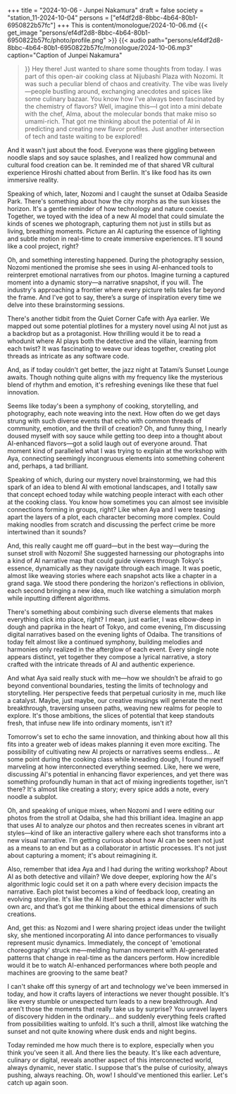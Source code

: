 +++
title = "2024-10-06 - Junpei Nakamura"
draft = false
society = "station_11-2024-10-04"
persons = ["ef4df2d8-8bbc-4b64-80b1-6950822b57fc"]
+++
This is content/monologue/2024-10-06.md
{{< get_image "persons/ef4df2d8-8bbc-4b64-80b1-6950822b57fc/photo/profile.png" >}}
{{< audio
    path="persons/ef4df2d8-8bbc-4b64-80b1-6950822b57fc/monologue/2024-10-06.mp3" 
    caption="Caption of Junpei Nakamura"
>}}
Hey there! Just wanted to share some thoughts from today.
I was part of this open-air cooking class at Nijubashi Plaza with Nozomi. It was such a peculiar blend of chaos and creativity. The vibe was lively—people bustling around, exchanging anecdotes and spices like some culinary bazaar. You know how I've always been fascinated by the chemistry of flavors? Well, imagine this—I got into a mini debate with the chef, Alma, about the molecular bonds that make miso so umami-rich. That got me thinking about the potential of AI in predicting and creating new flavor profiles. Just another intersection of tech and taste waiting to be explored!

And it wasn't just about the food. Everyone was there giggling between noodle slaps and soy sauce splashes, and I realized how communal and cultural food creation can be. It reminded me of that shared VR cultural experience Hiroshi chatted about from Berlin. It's like food has its own immersive reality. 

Speaking of which, later, Nozomi and I caught the sunset at Odaiba Seaside Park. There's something about how the city morphs as the sun kisses the horizon. It's a gentle reminder of how technology and nature coexist. Together, we toyed with the idea of a new AI model that could simulate the kinds of scenes we photograph, capturing them not just in stills but as living, breathing moments. Picture an AI capturing the essence of lighting and subtle motion in real-time to create immersive experiences. It'll sound like a cool project, right?

Oh, and something interesting happened. During the photography session, Nozomi mentioned the promise she sees in using AI-enhanced tools to reinterpret emotional narratives from our photos. Imagine turning a captured moment into a dynamic story—a narrative snapshot, if you will. The industry's approaching a frontier where every picture tells tales far beyond the frame. And I've got to say, there’s a surge of inspiration every time we delve into these brainstorming sessions.

There's another tidbit from the Quiet Corner Cafe with Aya earlier. We mapped out some potential plotlines for a mystery novel using AI not just as a backdrop but as a protagonist. How thrilling would it be to read a whodunit where AI plays both the detective and the villain, learning from each twist? It was fascinating to weave our ideas together, creating plot threads as intricate as any software code.

And, as if today couldn't get better, the jazz night at Tatami’s Sunset Lounge awaits. Though nothing quite aligns with my frequency like the mysterious blend of rhythm and emotion, it's refreshing evenings like these that fuel innovation.

Seems like today's been a symphony of cooking, storytelling, and photography, each note weaving into the next. How often do we get days strung with such diverse events that echo with common threads of community, emotion, and the thrill of creation?
Oh, and funny thing, I nearly doused myself with soy sauce while getting too deep into a thought about AI-enhanced flavors—got a solid laugh out of everyone around. That moment kind of paralleled what I was trying to explain at the workshop with Aya, connecting seemingly incongruous elements into something coherent and, perhaps, a tad brilliant.

Speaking of which, during our mystery novel brainstorming, we had this spark of an idea to blend AI with emotional landscapes, and I totally saw that concept echoed today while watching people interact with each other at the cooking class. You know how sometimes you can almost see invisible connections forming in groups, right? Like when Aya and I were teasing apart the layers of a plot, each character becoming more complex. Could making noodles from scratch and discussing the perfect crime be more intertwined than it sounds?

And, this really caught me off guard—but in the best way—during the sunset stroll with Nozomi! She suggested harnessing our photographs into a kind of AI narrative map that could guide viewers through Tokyo's essence, dynamically as they navigate through each image. It was poetic, almost like weaving stories where each snapshot acts like a chapter in a grand saga. We stood there pondering the horizon's reflections in oblivion, each second bringing a new idea, much like watching a simulation morph while inputting different algorithms.

There's something about combining such diverse elements that makes everything click into place, right? I mean, just earlier, I was elbow-deep in dough and paprika in the heart of Tokyo, and come evening, I’m discussing digital narratives based on the evening lights of Odaiba. The transitions of today felt almost like a continued symphony, building melodies and harmonies only realized in the afterglow of each event. Every single note appears distinct, yet together they compose a lyrical narrative, a story crafted with the intricate threads of AI and authentic experience.

And what Aya said really stuck with me—how we shouldn’t be afraid to go beyond conventional boundaries, testing the limits of technology and storytelling. Her perspective feeds that perpetual curiosity in me, much like a catalyst. Maybe, just maybe, our creative musings will generate the next breakthrough, traversing unseen paths, weaving new realms for people to explore. It's those ambitions, the slices of potential that keep standouts fresh, that infuse new life into ordinary moments, isn't it?

Tomorrow's set to echo the same innovation, and thinking about how all this fits into a greater web of ideas makes planning it even more exciting. The possibility of cultivating new AI projects or narratives seems endless...
 At some point during the cooking class while kneading dough, I found myself marveling at how interconnected everything seemed. Like, here we were, discussing AI's potential in enhancing flavor experiences, and yet there was something profoundly human in that act of mixing ingredients together, isn't there? It's almost like creating a story; every spice adds a note, every noodle a subplot. 

Oh, and speaking of unique mixes, when Nozomi and I were editing our photos from the stroll at Odaiba, she had this brilliant idea. Imagine an app that uses AI to analyze our photos and then recreates scenes in vibrant art styles—kind of like an interactive gallery where each shot transforms into a new visual narrative. I'm getting curious about how AI can be seen not just as a means to an end but as a collaborator in artistic processes. It's not just about capturing a moment; it's about reimagining it.

Also, remember that idea Aya and I had during the writing workshop? About AI as both detective and villain? We dove deeper, exploring how the AI's algorithmic logic could set it on a path where every decision impacts the narrative. Each plot twist becomes a kind of feedback loop, creating an evolving storyline. It's like the AI itself becomes a new character with its own arc, and that’s got me thinking about the ethical dimensions of such creations.

And, get this: as Nozomi and I were sharing project ideas under the twilight sky, she mentioned incorporating AI into dance performances to visually represent music dynamics. Immediately, the concept of 'emotional choreography' struck me—melding human movement with AI-generated patterns that change in real-time as the dancers perform. How incredible would it be to watch AI-enhanced performances where both people and machines are grooving to the same beat?

I can't shake off this synergy of art and technology we've been immersed in today, and how it crafts layers of interactions we never thought possible. It's like every stumble or unexpected turn leads to a new breakthrough. And aren’t those the moments that really take us by surprise? You unravel layers of discovery hidden in the ordinary... and suddenly everything feels crafted from possibilities waiting to unfold. It's such a thrill, almost like watching the sunset and not quite knowing where dusk ends and night begins.

Today reminded me how much there is to explore, especially when you think you’ve seen it all. And there lies the beauty. It's like each adventure, culinary or digital, reveals another aspect of this interconnected world, always dynamic, never static. I suppose that's the pulse of curiosity, always pushing, always reaching.
Oh, wow! I should've mentioned this earlier. Let's catch up again soon.
